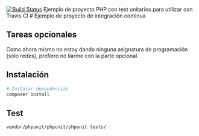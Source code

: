 [![Build Status](https://travis-ci.org/organizacion-sesion-3-Carlos-Aparicio/sesion5-travis.svg?branch=master)](https://travis-ci.org/organizacion-sesion-3-Carlos-Aparicio/sesion5-travis)
Ejemplo de proyecto PHP con test unitarios para utilizar con Travis CI # Ejemplo de proyecto de integración continua 

## Tareas opcionales
Como ahora mismo no estoy dando ninguna asignatura de programación (sólo redes),  prefiero no liarme con la parte opcional. 

## Instalación

``` bash
# Instalar dependencias
composer install
```

## Test

``` bash
vendor/phpunit/phpunit/phpunit tests/
```
